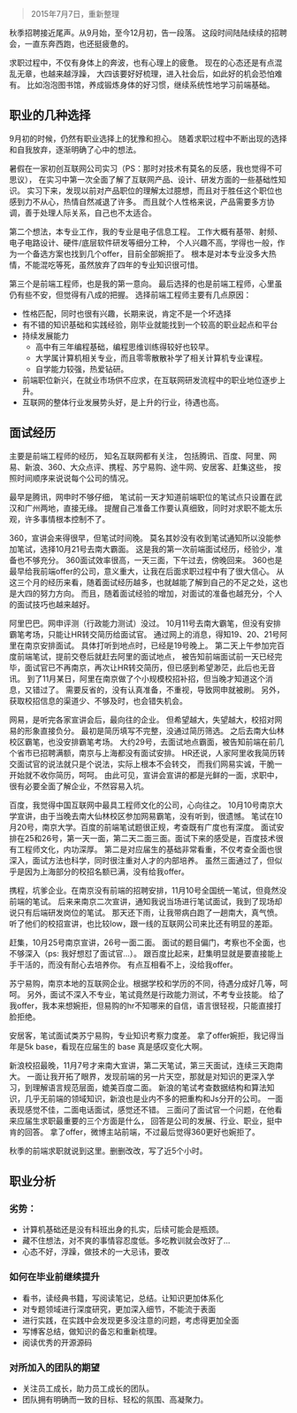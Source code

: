> 2015年7月7日，重新整理

秋季招聘接近尾声。从9月始，至今12月初，告一段落。
这段时间陆陆续续的招聘会，一直东奔西跑，也还挺疲惫的。

求职过程中，不仅有身体上的奔波，也有心理上的疲惫。
现在的心态还是有点混乱无章，也越来越浮躁，
大四该要好好梳理，进入社会后，如此好的机会恐怕难有。
比如泡泡图书馆，养成锻炼身体的好习惯，继续系统性地学习前端基础。

## 职业的几种选择

9月初的时候，仍然有职业选择上的犹豫和担心。
随着求职过程中不断出现的选择和自我放弃，逐渐明确了心中的想法。

暑假在一家初创互联网公司实习（PS：那时对技术有莫名的反感，我也觉得不可思议），
在实习中第一次全面了解了互联网产品、设计、研发方面的一些基础性知识。
实习下来，发现以前对产品职位的理解太过臆想，而且对于胜任这个职位也感到力不从心，热情自然减退了许多。
而且就个人性格来说，产品需要多方协调，善于处理人际关系，自己也不太适合。

第二个想法，本专业工作，我的专业是电子信息工程。
工作大概有基带、射频、电子电路设计、硬件/底层软件研发等细分工种，
个人兴趣不高，学得也一般，作为一个备选方案也找到几个offer，目前全部婉拒了。
根本是对本专业没多大热情，不能混吃等死，虽然放弃了四年的专业知识很可惜。

第三个是前端工程师，也是我的第一意向。
最后选择的也是前端工程师，心里虽仍有些不安，但觉得有八成的把握。
选择前端工程师主要有几点原因：

- 性格匹配，同时也很有兴趣，长期来说，肯定不是一个坏选择
- 有不错的知识基础和实践经验，刚毕业就能找到一个较高的职业起点和平台
- 持续发展能力
    - 高中有三年编程基础，编程思维训练得较好也较早。
    - 大学属计算机相关专业，而且零零散散补学了相关计算机专业课程。
    - 自学能力较强，热爱钻研。
- 前端职位新兴，在就业市场供不应求，在互联网研发流程中的职业地位逐步上升。
- 互联网的整体行业发展势头好，是上升的行业，待遇也高。

## 面试经历

主要是前端工程师的经历，
知名互联网都有关注，
包括腾讯、百度、阿里、网易、新浪、360、大众点评、携程、苏宁易购、途牛网、安居客、赶集这些，
按照时间顺序来说说每个公司的情况。

最早是腾讯，网申时不够仔细，
笔试前一天才知道前端职位的笔试点只设置在武汉和广州两地，直接无缘。
提醒自己准备工作要认真细致，同时对求职不能太乐观，许多事情根本控制不了。

360，宣讲会来得很早，但笔试时间晚。
莫名其妙没有收到笔试通知所以没能参加笔试，选择10月21号去南大霸面。
这是我的第一次前端面试经历，经验少，准备也不够充分。
360面试效率很高，一天三面，下午过去，傍晚回来。
360也是最早给我前端offer的公司，意义重大，让我在后面求职过程中有了很大信心。
从这三个月的经历来看，随着面试经历越多，也就越能了解到自己的不足之处，这也是大四的努力方向。
而且，随着面试经验的增加，对面试的准备也越充分，个人的面试技巧也越来越好。

阿里巴巴。网申评测（行政能力测试）没过。
10月11号去南大霸笔，但没有安排霸笔考场，只能让HR转交简历给面试官。
通过网上的消息，得知19、20、21号阿里在南京安排面试。
具体打听到地点时，已经是19号晚上。
第二天上午参加完百度前端笔试，提前交卷后就赶去阿里的面试地点，
被告知前端面试前一天已经完毕，面试官已不再南京，再次让HR转交简历，但已感到希望渺茫，此后也无音讯。
到了11月某日，阿里在南京做了个小规模校招补招，但当晚才知道这个消息，又错过了。
需要反省的，没有认真准备，不重视，导致网申就被刷。
另外，获取校招信息的渠道少、不够及时，也会错失机会。

网易，是听完各家宣讲会后，最向往的企业。
但希望越大，失望越大，校招对网易的形象直接负分。
最初是简历填写不完整，没通过简历筛选。
之后去南大仙林校区霸笔，也没安排霸笔考场。
大约29号，去面试地点霸面，被告知前端在前几个省市已招聘满额，南京与上海都没有面试安排。
HR还说，人家阿里收我简历转交面试官的说法就只是个说法，实际上根本不会转交，
而我们网易实诚，干脆一开始就不收你简历，呵呵。
由此可见，宣讲会宣讲的都是光鲜的一面，求职中，很有必要全面了解企业，不然容易入坑。

百度，我觉得中国互联网中最具工程师文化的公司，心向往之。
10月10号南京大学宣讲，由于当晚去南大仙林校区参加网易霸笔，没有听到，很遗憾。
笔试在10月20号，南京大学。百度的前端笔试题很正规，考查既有广度也有深度。
面试安排在25和26号，第一天一面，第二天二面三面。面试下来的感受是，百度技术很有工程师文化，内功深厚。
第二是对应届生的基础非常看重，不仅考查全面也很深入，面试方法也科学，同时很注重对人才的内部培养。
虽然三面通过了，但似乎是因为上海部分的校招名额已满，没有给我offer。

携程，坑爹企业。在南京没有前端的招聘安排，11月10号全国统一笔试，但竟然没前端的笔试。
后来来南京二次宣讲，通知我说当场进行笔试面试，我到了现场却说只有后端研发岗位的笔试。
那天还下雨，让我带病白跑了一趟南大，真气愤。
听了他们的校招宣讲，也比较low，跟一线的互联网公司来比还有明显的差距。

赶集，10月25号南京宣讲，26号一面二面。
面试的题目偏门，考察也不全面，也不够深入（ps: 我好想怼了面试官...）。
跟百度比起来，赶集明显就是要直接能上手干活的，而没有耐心去培养你。
有点互相看不上，没给我offer。

苏宁易购，南京本地的互联网企业。根据学校和学历的不同，待遇分成好几等，呵呵。
另外，面试不深入不专业，笔试竟然是行政能力测试，不考专业技能。
给了我offer，我本来想婉拒，但易购的hr不知哪来的自信，语言很轻视，只能直接打脸拒绝。

安居客，笔试面试类苏宁易购，专业知识考察力度差。
拿了offer婉拒，我记得当年是5k base，看现在应届生的 base 真是感叹变化大啊。

新浪校招最晚，11月7号才来南大宣讲，第二天笔试，第三天面试，连续三天跑南大。
一面让我开拓了眼界，发现前端的另一片天空，那就是对知识的更深入学习，到理解语言规范层面，媲美百度二面。
新浪的笔试考查数据结构和算法知识，几乎无前端的领域知识，新浪也是业内不多的把重构和Js分开的公司。
一面表现感觉不佳，二面电话面试，感觉还不错。
三面问了面试官一个问题，在他看来应届生求职最重要的三个方面是什么，
回答是公司的发展、行业、职业，挺中肯的回答。
拿了offer，微博主站前端，不过最后觉得360更好也婉拒了。

秋季的前端求职就说到这里。删删改改，写了近5个小时。

## 职业分析

### 劣势：

- 计算机基础还是没有科班出身的扎实，后续可能会是瓶颈。
- 藏不住想法，对不爽的事情容忍度低。多吃教训就会改好了...
- 心态不好，浮躁，做技术的一大忌讳，要改

### 如何在毕业前继续提升

- 看书，读经典书籍，写阅读笔记，总结。让知识更加体系化
- 对专题领域进行深度研究，更加深入细节，不能流于表面
- 进行实践，在实践中会发现更多没注意的问题，考虑得更加全面
- 写博客总结，做知识的备忘和重新梳理。
- 阅读优秀的开源源码

### 对所加入的团队的期望

- 关注员工成长，助力员工成长的团队。
- 团队拥有明确而一致的目标、轻松的氛围、高凝聚力。